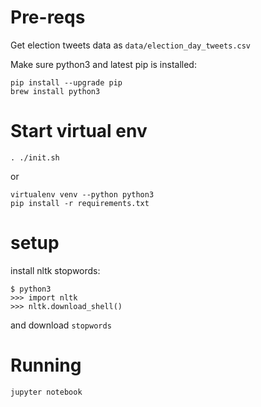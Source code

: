 # Pre-reqs

Get election tweets data as ```data/election_day_tweets.csv```

Make sure python3 and latest pip is installed:

```
pip install --upgrade pip
brew install python3
```

# Start virtual env

```
. ./init.sh
```

or 

```
virtualenv venv --python python3
pip install -r requirements.txt
```

# setup

install nltk stopwords:

```
$ python3
>>> import nltk
>>> nltk.download_shell()
```

and download ```stopwords```

# Running

```
jupyter notebook
```
